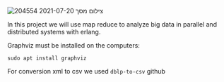 ![צילום מסך 2021-07-20 204554](https://user-images.githubusercontent.com/62119972/126371275-aa3b1d74-4406-4785-a6dc-882561544ed3.png)

In this project we will use map reduce to analyze big data in parallel and distributed systems with erlang.

Graphviz must be installed on the computers:

```sudo apt install graphviz ```

For conversion xml to csv we used ```dblp-to-csv``` github
